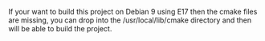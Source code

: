 If your want to build this project on Debian 9 using E17 then the cmake 
files are missing, you can drop into the /usr/local/lib/cmake directory 
and then will be able to build the project.
